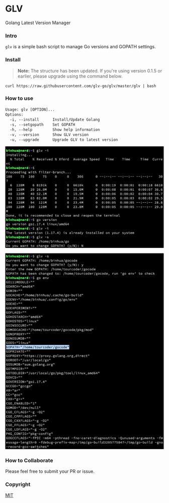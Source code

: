 # GLV

Golang Latest Version Manager

### Intro

`glv` is a simple bash script to manage Go versions and GOPATH settings.

### Install

> **Note:** The structure has been updated. If you're using version 0.1.5 or earlier, please upgrade using the command below.

```
curl https://raw.githubusercontent.com/glv-go/glv/master/glv | bash
```

### How to use

```
Usage: glv [OPTION]...
Options:
  -i, --install      Install/Update Golang
  -s, --setgopath    Set GOPATH
  -h, --help         Show help information
  -v, --version      Show GLV version
  -u, --upgrade      Upgrade GLV to latest version
```

![](how-to-install-go.png)

![](how-to-set-gopath.png)

### How to Collaborate

Please feel free to submit your PR or issue.

### Copyright

[MIT](LICENSE)

